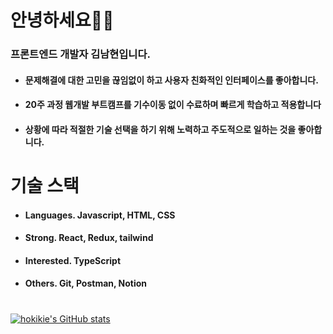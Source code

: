 # 안녕하세요👋🏻
### 프론트엔드 개발자 김남현입니다. 
- #### 문제해결에 대한 고민을 끊임없이 하고 사용자 친화적인 인터페이스를 좋아합니다. 
- #### 20주 과정 웹개발 부트캠프를 기수이동 없이 수료하며 빠르게 학습하고 적용합니다
- #### 상황에 따라 적절한 기술 선택을 하기 위해 노력하고 주도적으로 일하는 것을 좋아합니다.

# 기술 스택
- #### Languages. **Javascript, HTML, CSS**
- #### Strong. **React, Redux, tailwind**
- #### Interested. TypeScript
- #### Others. **Git, Postman, Notion**         
  
      
                      
                      
#                  
[![hokikie's GitHub stats](https://github-readme-stats.vercel.app/api?username=hokikie&show_icons=true)](https://github.com/hokikie/github-readme-stats)
